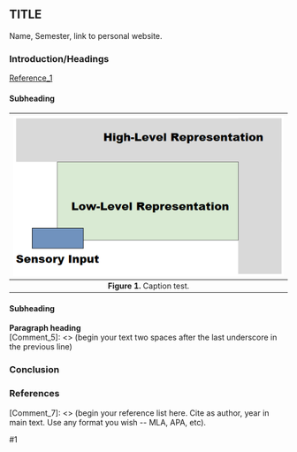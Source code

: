 ## TITLE
Name, Semester, link to personal website.


### Introduction/Headings
[Comment_1]: <> (begin your text here)

[Reference_1](#1)


#### Subheading
[Comment_2]: <> (begin your text here)

| ![](https://github.com/Orthogonal-Research-Lab/Meta-brain-Models/raw/master/Assets%20and%20Media/Meta-brain%20Model%20II.png) | 
| :--: |
| <b>Figure 1.</b> Caption test. |   

[Comment_3]: <> (Insert Figure with caption here)

#### Subheading
[Comment_4]: <> (begin your text here)

__Paragraph heading__     
[Comment_5]: <> (begin your text two spaces after the last underscore in the previous line)


### Conclusion
[Comment_6]: <> (begin your text here)


### References
[Comment_7]: <> (begin your reference list here. Cite as author, year in main text. Use any format you wish -- MLA, APA, etc).

#1
